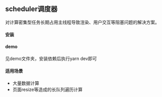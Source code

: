## scheduler调度器
对计算密集型任务长期占用主线程导致渲染、用户交互等阻塞问题的解决方案。

#### 安装

#### demo
  见demo文件夹，安装依赖后执行yarn dev即可
#### 适用场景
  - 大量数据计算
  - 页面resize等造成的长队列遍历计算 